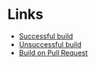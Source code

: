 # Links

- [Successful build](https://github.com/mezidia/architecture_labs/actions/runs/1429784757)
- [Unsuccessful build](https://github.com/mezidia/architecture_labs/actions/runs/1429778668)
- [Build on Pull Request](https://github.com/mezidia/architecture_labs/actions/runs/1429787251)
